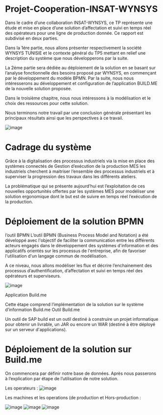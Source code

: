 # Projet-Cooperation-INSAT-WYNSYS

Dans le cadre d’une collaboration INSAT-WYNSYS, ce TP représente une étude et mise en place d’une
solution d’affectation et suivi en temps réel des opérateurs pour une ligne de production donnée.
Ce rapport est subdivisé en deux parties.

Dans la 1ére partie, nous allons présenter respectivement la société WYNSYS TUNISIE et le contexte
général du TP5 mettant en relief une description du système que nous développerons par la suite.

La 2éme partie sera dédiée au déploiement de la solution en se basant sur l’analyse fonctionnelle des besoins
proposé par WYNSYS, en commençant par le développement du modèle BPMN. Par la suite, nous nous
intéresserons au développement et configuration de l’application BUILD.ME de la nouvelle solution
proposée.

Dans le troisième chapitre, nous nous intéressons à la modélisation et le choix des ressources pour cette
solution.

Nous terminons notre travail par une conclusion générale présentant les principaux résultats ainsi que les
perspectives à ce travail.

![image](https://user-images.githubusercontent.com/83011466/121744699-90d2b300-cb03-11eb-9dde-4db5a8d17c20.png)

# Cadrage du système

Grâce à la digitalisation des processus industriels via la mise en place des systèmes connectés de
Gestion d’exécution de la production MES les industriels cherchent à maitriser l’ensemble des
processus industriels et à superviser la progression des travaux dans les différents ateliers.

La problématique qui se présente aujourd’hui est l’exploitation de ces nouvelles opportunités offertes
par les systèmes MES pour modéliser une solution ergonomique dont le but est de suivre en temps
réel l’exécution de la production.

# Déploiement de la solution BPMN

l’outil BPMN
L’outil BPMN (Business Process Model and Notation) a été développé avec l'objectif de
faciliter la communication entre les différents acteurs engagés dans le développement des
systèmes d'information et des applicatifs orientés sur les processus de l'entreprise, afin de
favoriser l'utilisation d'un langage commun de modélisation.

A ce niveau, nous allons modéliser les flux et décrire l’enchainement des processus
d’authentification, d’affectation et suivi en temps réel des opérateurs et superviseurs.

![image](https://user-images.githubusercontent.com/83011466/121745053-240be880-cb04-11eb-82f8-67714015ba72.png)

Application Build.me

Cette étape comprend l’implémentation de la solution sur le système d’information Build.me
Outil Build.me

Un outil de SAP build est un outil destiné à construire un projet informatique pour obtenir
un livrable, un JAR ou encore un WAR (destiné à être déployé sur un serveur d'applications).

# Déploiement de la solution sur Build.me

On commencera par définir notre base de données. 
Après nous passerons à l’explication par
étape de l’utilisation de notre solution.

Les operateurs :
![image](https://user-images.githubusercontent.com/83011466/121745195-633a3980-cb04-11eb-88a2-8fb97d84daeb.png)

Les machines et les operations (de production et Hors-production :

![image](https://user-images.githubusercontent.com/83011466/121745305-7816cd00-cb04-11eb-9fb7-784f4fa87e29.png)  ![image](https://user-images.githubusercontent.com/83011466/121745370-81079e80-cb04-11eb-853d-a5567cdcabea.png)  ![image](https://user-images.githubusercontent.com/83011466/121745405-89f87000-cb04-11eb-8345-ba3636f72880.png)
